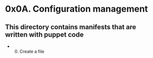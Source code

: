 # 0x0A. Configuration management
## This directory contains manifests that are written with puppet code
* 0. Create a file

